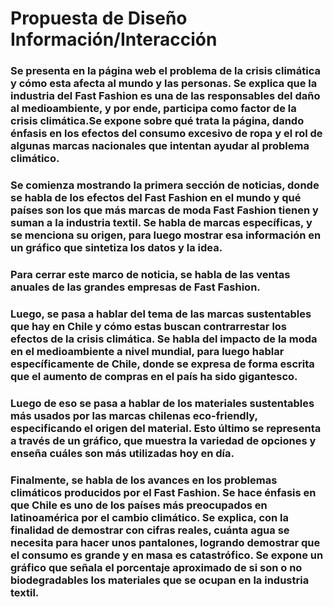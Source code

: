 # Propuesta de Diseño Información/Interacción

### Se presenta en la página web el problema de la crisis climática y cómo esta afecta al mundo y las personas. Se explica que la industria del Fast Fashion es una de las responsables del daño al medioambiente, y por ende, participa como factor de la crisis climática.Se expone sobre qué trata la página, dando énfasis en los efectos del consumo excesivo de ropa y el rol de algunas marcas nacionales que intentan ayudar al problema climático.
### Se comienza mostrando la primera sección de noticias, donde se habla de los efectos del Fast Fashion en el mundo y qué países son los que más marcas de moda Fast Fashion tienen y suman a la industria textil. Se habla de marcas específicas, y se menciona su origen, para luego mostrar esa información en un  gráfico que sintetiza los datos y la idea. 
### Para cerrar este marco de noticia, se habla de las ventas anuales de las grandes empresas de Fast Fashion.
### Luego, se pasa a hablar del tema de las marcas sustentables que hay en Chile y cómo estas buscan contrarrestar los efectos de la crisis climática. Se habla del impacto de la moda en el medioambiente a nivel mundial, para luego hablar específicamente de Chile, donde se expresa de forma escrita que el aumento de compras en el país ha sido gigantesco.
### Luego de eso se pasa a hablar de los materiales sustentables más usados por las marcas chilenas eco-friendly, especificando el origen del material. Esto último se representa a través de un gráfico, que muestra la variedad de opciones y enseña cuáles son más utilizadas hoy en día.
### Finalmente, se habla de los avances en los problemas climáticos producidos por el Fast Fashion. Se hace énfasis en que Chile es uno de los países más preocupados en latinoamérica por el cambio climático. Se explica, con la finalidad de demostrar con cifras reales, cuánta agua se necesita para hacer unos pantalones, logrando demostrar que el consumo es grande y en masa es catastrófico. Se expone un gráfico que señala el porcentaje aproximado de si son o no biodegradables los materiales que se ocupan en la industria textil.
